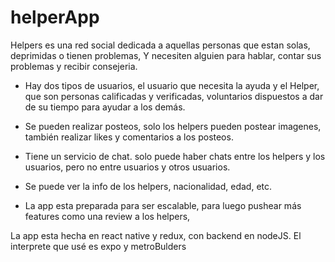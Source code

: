 # helperApp

Helpers es una red social dedicada a aquellas personas que estan solas, deprimidas o tienen problemas, Y necesiten alguien para hablar,
contar sus problemas y recibir consejeria.

* Hay dos tipos de usuarios, el usuario que necesita la ayuda y el Helper, que son personas calificadas y verificadas, voluntarios dispuestos
a dar de su tiempo para ayudar a los demás.

* Se pueden realizar posteos, solo los helpers pueden postear imagenes, también realizar likes y comentarios a los posteos.

* Tiene un servicio de chat. solo puede haber chats entre los helpers y los usuarios, pero no entre usuarios y otros usuarios. 

* Se puede ver la info de los helpers, nacionalidad, edad, etc.

* La app esta preparada para ser escalable, para luego pushear más features como una review a los helpers, 

La app esta hecha en react native y redux, con backend en nodeJS. El interprete que usé es expo y metroBulders 
